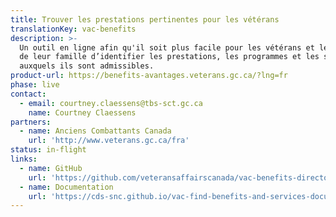 ```yaml
---
title: Trouver les prestations pertinentes pour les vétérans
translationKey: vac-benefits
description: >-
  Un outil en ligne afin qu'il soit plus facile pour les vétérans et les membres
  de leur famille d’identifier les prestations, les programmes et les services
  auxquels ils sont admissibles.
product-url: https://benefits-avantages.veterans.gc.ca/?lng=fr
phase: live
contact:
  - email: courtney.claessens@tbs-sct.gc.ca
    name: Courtney Claessens
partners:
  - name: Anciens Combattants Canada
    url: 'http://www.veterans.gc.ca/fra'
status: in-flight
links:
  - name: GitHub
    url: 'https://github.com/veteransaffairscanada/vac-benefits-directory'
  - name: Documentation
    url: 'https://cds-snc.github.io/vac-find-benefits-and-services-documentation/accueil/'
---
```


